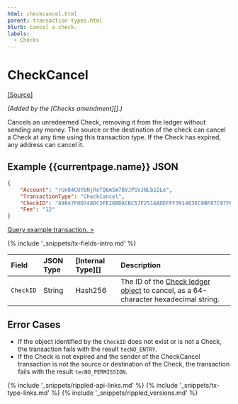 ```yaml
---
html: checkcancel.html
parent: transaction-types.html
blurb: Cancel a check.
labels:
  - Checks
---
```

# CheckCancel
[[Source]](https://github.com/XRPLF/rippled/blob/master/src/ripple/app/tx/impl/CancelCheck.cpp "Source")

_(Added by the [Checks amendment][].)_

Cancels an unredeemed Check, removing it from the ledger without sending any money. The source or the destination of the check can cancel a Check at any time using this transaction type. If the Check has expired, any address can cancel it.

## Example {{currentpage.name}} JSON

```json
{
    "Account": "rUn84CUYbNjRoTQ6mSW7BVJPSVJNLb1QLo",
    "TransactionType": "CheckCancel",
    "CheckID": "49647F0D748DC3FE26BDACBC57F251AADEFFF391403EC9BF87C97F67E9977FB0",
    "Fee": "12"
}
```

[Query example transaction. >](websocket-api-tool.html?server=wss%3A%2F%2Fs1.ripple.com%2F&req=%7B%22id%22%3A%22example_CheckCancel%22%2C%22command%22%3A%22tx%22%2C%22transaction%22%3A%22D3328000315C6DCEC1426E4E549288E3672752385D86A40D56856DBD10382953%22%2C%22binary%22%3Afalse%7D)

{% include '_snippets/tx-fields-intro.md' %}
<!--{# fix md highlighting_ #}-->

| Field       | JSON Type | [Internal Type][] | Description                    |
|:------------|:----------|:------------------|:-------------------------------|
| `CheckID`   | String    | Hash256           | The ID of the [Check ledger object](check.html) to cancel, as a 64-character hexadecimal string. |

## Error Cases

- If the object identified by the `CheckID` does not exist or is not a Check, the transaction fails with the result `tecNO_ENTRY`.
- If the Check is not expired and the sender of the CheckCancel transaction is not the source or destination of the Check, the transaction fails with the result `tecNO_PERMISSION`.

<!--{# common link defs #}-->
{% include '_snippets/rippled-api-links.md' %}
{% include '_snippets/tx-type-links.md' %}
{% include '_snippets/rippled_versions.md' %}
